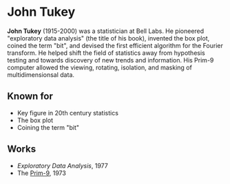 # John Tukey

**John Tukey** (1915-2000) was a statistician at Bell Labs. He pioneered
"exploratory data analysis" (the title of his book), invented the box plot,
coined the term "bit", and devised the first efficient algorithm for the
Fourier transform. He helped shift the field of statistics away from hypothesis
testing and towards discovery of new trends and information. His Prim-9
computer allowed the viewing, rotating, isolation, and masking of
multidimensionsal data.

## Known for
* Key figure in 20th century statistics
* The box plot
* Coining the term "bit"

## Works

* _Exploratory Data Analysis_, 1977
* The [Prim-9](http://stat-graphics.org/movies/prim9.html), 1973
